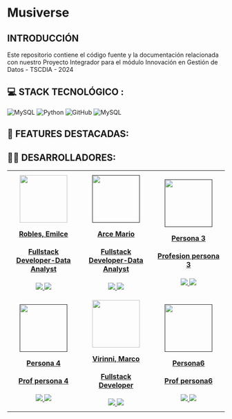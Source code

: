 # Musiverse

## INTRODUCCIÓN
Este repositorio contiene el código fuente y la documentación relacionada con nuestro Proyecto Integrador para el módulo Innovación en Gestión de Datos - TSCDIA - 2024

## 💻 STACK TECNOLÓGICO :
 ![MySQL](https://img.shields.io/badge/mysql-4479A1.svg?style=for-the-badge&logo=mysql&logoColor=white) 
 ![Python](https://img.shields.io/badge/python-3776AB.svg?style=for-the-badge&logo=python&logoColor=white) ![GitHub](https://img.shields.io/badge/github-%23121011.svg?style=for-the-badge&logo=github&logoColor=white) ![MySQL](https://img.shields.io/badge/mysql-4479A1.svg?style=for-the-badge&logo=mysql&logoColor=white)
<br/>

## 🙌 FEATURES DESTACADAS:

## 👩‍💻 DESARROLLADORES:
<table align="center" style="border-collapse: collapse; width: 100%; max-width: 1200px;">
  <tbody align="center">
    <tr>
      <td style="width: 25%; padding: 10px;">
        <div align="center">
          <a href="https://www.linkedin.com/in/emilce-robles/" target="_blank" rel="author">
            <img width="110" src="https://avatars.githubusercontent.com/u/81953405?v=4"/>
          </a>
          <a href="https://www.linkedin.com/in/emilce-robles/" target="_blank" rel="author">
            <h4 style="margin-top: 1rem;">Robles, Emilce</h4>
            <h4 style="margin-top: 1rem;">Fullstack Developer-Data Analyst</h4>
          </a>
          <a href="https://github.com/emirobles" target="_blank">
            <img src="https://img.shields.io/static/v1?style=for-the-badge&message=GitHub&color=172B4D&logo=GitHub&logoColor=FFFFFF&label="/>
          </a>
          <a href="https://www.linkedin.com/in/emilce-robles/" target="_blank">
            <img src="https://img.shields.io/badge/linkedin%20-%230077B5.svg?&style=for-the-badge&logo=linkedin&logoColor=white"/>
          </a>
        </div>
      </td>
      <td style="width: 25%; padding: 10px;">
        <div align="center">
          <a href="" target="_blank" rel="author">
            <img width="110" src=""/>
          </a>
          <a href="" target="_blank" rel="author">
            <h4 style="margin-top: 1rem;">Arce Mario</h4>
            <h4 style="margin-top: 1rem;">Fullstack Developer-Data Analyst</h4>
          </a>
          <a href="https://github.com/Marioarce95" target="_blank">
            <img src="https://img.shields.io/static/v1?style=for-the-badge&message=GitHub&color=172B4D&logo=GitHub&logoColor=FFFFFF&label="/>
          </a>
          <a href="https://www.linkedin.com/in/marioarce95/" target="_blank">
            <img src="https://img.shields.io/badge/linkedin%20-%230077B5.svg?&style=for-the-badge&logo=linkedin&logoColor=white"/>
          </a>
        </div>
      </td>
      <td style="width: 25%; padding: 10px;">
        <div align="center">
          <a href="" target="_blank" rel="author">
            <img width="110" src=""/>
          </a>
          <a href="" target="_blank" rel="author">
            <h4 style="margin-top: 1rem;">Persona 3</h4>
            <h4 style="margin-top: 1rem;">Profesion persona 3</h4>
          </a>
          <a href="" target="_blank">
            <img src="https://img.shields.io/static/v1?style=for-the-badge&message=GitHub&color=172B4D&logo=GitHub&logoColor=FFFFFF&label="/>
          </a>
          <a href="" target="_blank">
            <img src="https://img.shields.io/badge/linkedin%20-%230077B5.svg?&style=for-the-badge&logo=linkedin&logoColor=white"/>
          </a>
        </div>
      </td>
    </tr>
    <tr>
        <td style="width: 25%; padding: 10px;">
        <div align="center">
          <a href="" target="_blank" rel="author">
            <img width="110" src=""/>
          </a>
          <a href="" target="_blank" rel="author">
            <h4 style="margin-top: 1rem;">Persona 4</h4>
            <h4 style="margin-top: 1rem;">Prof persona 4</h4>
          </a>
          <a href="" target="_blank">
            <img src="https://img.shields.io/static/v1?style=for-the-badge&message=GitHub&color=172B4D&logo=GitHub&logoColor=FFFFFF&label="/>
          </a>
          <a href="" target="_blank">
            <img src="https://img.shields.io/badge/linkedin%20-%230077B5.svg?&style=for-the-badge&logo=linkedin&logoColor=white"/>
          </a>
        </div>
      </td>
      <td style="width: 25%; padding: 10px;">
        <div align="center">
          <a href="https://www.linkedin.com/in/marco-virinni/" target="_blank" rel="author">
            <img width="110" src="https://avatars.githubusercontent.com/u/97301587?v=4"/>
          </a>
          <a href="https://www.linkedin.com/in/marco-virinni/" target="_blank" rel="author">
            <h4 style="margin-top: 1rem;">Virinni, Marco</h4>
            <h4 style="margin-top: 1rem;">Fullstack Developer</h4>
          </a>
          <a href="https://github.com/alanapolitana" target="_blank">
            <img src="https://img.shields.io/static/v1?style=for-the-badge&message=GitHub&color=172B4D&logo=GitHub&logoColor=FFFFFF&label="/>
          </a>
          <a href="https://www.linkedin.com/in/marco-virinni/" target="_blank">
            <img src="https://img.shields.io/badge/linkedin%20-%230077B5.svg?&style=for-the-badge&logo=linkedin&logoColor=white"/>
          </a>
        </div>
      </td>
      <td style="width: 25%; padding: 10px;">
        <div align="center">
          <a href="" target="_blank" rel="author">
            <img width="110" src=""/>
          </a>
          <a href="" target="_blank" rel="author">
            <h4 style="margin-top: 1rem;">Persona6</h4>
            <h4 style="margin-top: 1rem;">Prof persona6</h4>
          </a>
          <a href="" target="_blank">
            <img src="https://img.shields.io/static/v1?style=for-the-badge&message=GitHub&color=172B4D&logo=GitHub&logoColor=FFFFFF&label="/>
          </a>
          <a href="https://www.linkedin.com/in/" target="_blank">
            <img src="https://img.shields.io/badge/linkedin%20-%230077B5.svg?&style=for-the-badge&logo=linkedin&logoColor=white"/>
          </a>
        </div>
      </td>
    </tr>
    
  </tbody>
</table>
